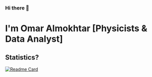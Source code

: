 ### Hi there 👋
# I'm Omar Almokhtar [Physicists & Data Analyst] 

<!--
**Omars32/Omars32** is a ✨ _special_ ✨ repository because its `README.md` (this file) appears on your GitHub profile.

Here are some ideas to get you started:

- 🔭 I’m currently working on ...
- 🌱 I’m currently learning ...
- 👯 I’m looking to collaborate on ...
- 🤔 I’m looking for help with ...
- 💬 Ask me about ...
- 📫 How to reach me: ...
- 😄 Pronouns: ...
- ⚡ Fun fact: ...
--> 
## Statistics? 


[![Readme Card](https://github-readme-stats.vercel.app/api/pin/?username=Omars32&repo=Github_Readme)](https://github.com/anuraghazra/github-readme-stats)
